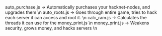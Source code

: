 auto_purchase.js -> Automatically purchases your hacknet-nodes, and upgrades them \n 
auto_roots.js -> Goes through entire game, tries to hack each server it can access and root it. \n 
calc_ram.js -> Calculates the threads it can use for the money_print.js \n
money_print.js -> Weakens security, grows money, and hacks servers \n
